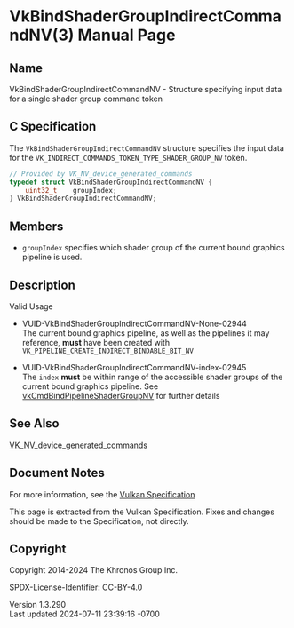 # VkBindShaderGroupIndirectCommandNV(3) Manual Page

## Name

VkBindShaderGroupIndirectCommandNV - Structure specifying input data for
a single shader group command token



## <a href="#_c_specification" class="anchor"></a>C Specification

The `VkBindShaderGroupIndirectCommandNV` structure specifies the input
data for the `VK_INDIRECT_COMMANDS_TOKEN_TYPE_SHADER_GROUP_NV` token.

``` c
// Provided by VK_NV_device_generated_commands
typedef struct VkBindShaderGroupIndirectCommandNV {
    uint32_t    groupIndex;
} VkBindShaderGroupIndirectCommandNV;
```

## <a href="#_members" class="anchor"></a>Members

- `groupIndex` specifies which shader group of the current bound
  graphics pipeline is used.

## <a href="#_description" class="anchor"></a>Description

Valid Usage

- <a href="#VUID-VkBindShaderGroupIndirectCommandNV-None-02944"
  id="VUID-VkBindShaderGroupIndirectCommandNV-None-02944"></a>
  VUID-VkBindShaderGroupIndirectCommandNV-None-02944  
  The current bound graphics pipeline, as well as the pipelines it may
  reference, **must** have been created with
  `VK_PIPELINE_CREATE_INDIRECT_BINDABLE_BIT_NV`

- <a href="#VUID-VkBindShaderGroupIndirectCommandNV-index-02945"
  id="VUID-VkBindShaderGroupIndirectCommandNV-index-02945"></a>
  VUID-VkBindShaderGroupIndirectCommandNV-index-02945  
  The `index` **must** be within range of the accessible shader groups
  of the current bound graphics pipeline. See
  [vkCmdBindPipelineShaderGroupNV](https://registry.khronos.org/vulkan/specs/1.3-extensions/man/html/vkCmdBindPipelineShaderGroupNV.html)
  for further details

## <a href="#_see_also" class="anchor"></a>See Also

[VK_NV_device_generated_commands](https://registry.khronos.org/vulkan/specs/1.3-extensions/man/html/VK_NV_device_generated_commands.html)

## <a href="#_document_notes" class="anchor"></a>Document Notes

For more information, see the <a
href="https://registry.khronos.org/vulkan/specs/1.3-extensions/html/vkspec.html#VkBindShaderGroupIndirectCommandNV"
target="_blank" rel="noopener">Vulkan Specification</a>

This page is extracted from the Vulkan Specification. Fixes and changes
should be made to the Specification, not directly.

## <a href="#_copyright" class="anchor"></a>Copyright

Copyright 2014-2024 The Khronos Group Inc.

SPDX-License-Identifier: CC-BY-4.0

Version 1.3.290  
Last updated 2024-07-11 23:39:16 -0700
